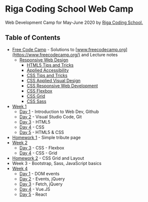 # Riga Coding School Web Camp

Web Development Camp for May-June 2020 by [Riga Coding School.](https://rigacoding.lv/)

## Table of Contents
- [Free Code Camp](freecodecamp) - Solutions to [www.freecodecamp.org](https://www.freecodecamp.org/) and Lecture notes
  * [Responsive Web Design](freecodecamp/responsive-web-design)
    + [HTML5 Tips and Tricks](freecodecamp/responsive-web-design/0-html.md)
    + [Applied Accessibility](freecodecamp/responsive-web-design/1-accessibility.md)
    + [CSS Tips and Tricks](freecodecamp/responsive-web-design/2-css.md)
    + [CSS Applied Visual Design](freecodecamp/responsive-web-design/3-css-applied-visual-design.md)
    + [CSS Responsive Web Development](freecodecamp/responsive-web-design/4-css-responsive-web-dev.md)
    + [CSS Flexbox](freecodecamp/responsive-web-design/5-css-flexbox.md)
    + [CSS Grid](freecodecamp/responsive-web-design/6-css-grid.md)
    + [CSS Sass](freecodecamp/responsive-web-design/7-css-sass.md)
- [Week 1](week1)
  * [Day 1](week1/week1day1.md) - Introduction to Web Dev, Github
  * [Day 2](week1/week1day2.md) - Visual Studio Code, Git
  * [Day 3](week1/week1day3.md) - HTML5
  * [Day 4](week1/week1day4.md) - CSS
  * [Day 5](week1/week1day5.md) - HTML5 & CSS
- [Homework 1](homework1) - Simple tribute page
- [Week 2](week2)
  * [Day 3](week2/week2day3.md) - CSS - Flexbox
  * [Day 4](week2/week2day4.md) - CSS - Grid
- [Homework 2](homework2) - CSS Grid and Layout
- Week 3 - Bootstrap, Sass, JavaScript basics
- [Week 4](week4)
  * [Day 1](week4/week4day1.md) - DOM events
  * [Day 2](week4/week4day2.md) - Events, jQuery
  * [Day 3](week4/week4day3.md) - Fetch, jQuery
  * [Day 4](week4/week4day4.md) - Vue.JS
  * [Day 5](week4/week4day5.md) - React